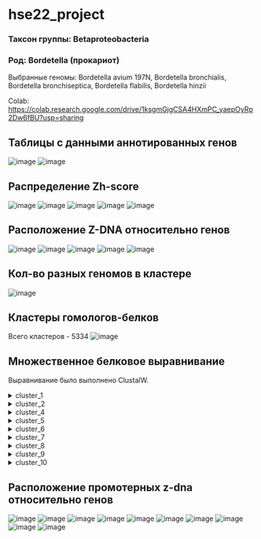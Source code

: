 # hse22_project
### Таксон группы: Betaproteobacteria
### Род: Bordetella (прокариот)
Выбранные геномы:
Bordetella avium 197N,
Bordetella bronchialis,
Bordetella bronchiseptica,
Bordetella flabilis,
Bordetella hinzii

Colab: https://colab.research.google.com/drive/1ksgmGjgCSA4HXmPC_yaepOyRp2Dw6fBU?usp=sharing
## Таблицы с данными аннотированных генов
![image](https://user-images.githubusercontent.com/55449081/173464410-c0f2b94b-4b26-4b6b-9d1c-0b1208014822.png)
![image](https://user-images.githubusercontent.com/55449081/173466493-a65f7fbe-2fab-4f43-94bd-9ba87ad75e14.png)


## Распределение Zh-score
![image](https://user-images.githubusercontent.com/55449081/173464463-411123a9-2dc4-45e1-beef-40828097fc8e.png)
![image](https://user-images.githubusercontent.com/55449081/173464477-06962e0c-e13b-43b1-9651-0f25a001f9ed.png)
![image](https://user-images.githubusercontent.com/55449081/173464496-a63ee966-5b25-4d03-ac69-f2c3162ddffd.png)
![image](https://user-images.githubusercontent.com/55449081/173464505-79c8032c-61a1-44e9-a7a1-275397b1f927.png)
![image](https://user-images.githubusercontent.com/55449081/173464512-12dbcf2f-e085-4a6f-9ef5-b1453e63d506.png)

## Расположение Z-DNA относительно генов
![image](https://user-images.githubusercontent.com/55449081/173464642-38e4cbb8-ec3e-4694-b7f7-0edc8b50724e.png)
![image](https://user-images.githubusercontent.com/55449081/173464656-14d2a9fb-bc81-4b2e-9c58-7c7777f3d97e.png)
![image](https://user-images.githubusercontent.com/55449081/173464661-1f59b1db-e247-402e-9360-fb768b76f233.png)
![image](https://user-images.githubusercontent.com/55449081/173464669-4c7e2333-f36b-4d5c-a963-8af6b538dff7.png)
![image](https://user-images.githubusercontent.com/55449081/173464675-af671567-45ed-4eb8-a2b7-4f9cea5d1d94.png)

## Кол-во разных геномов в кластере
![image](https://user-images.githubusercontent.com/55449081/173464760-b8c33aa2-3e93-4546-8a0b-afd4d7614311.png)

## Кластеры гомологов-белков
Всего кластеров - 5334
![image](https://user-images.githubusercontent.com/55449081/173464944-34619e70-0d8d-42ed-be17-a825a7e49f2b.png)

## Множественное белковое выравнивание

Выравнивание было выполнено ClustalW.


<details>
  <summary>cluster_1</summary>
    
  ```  
CLUSTAL 2.1 multiple sequence alignment


WP_012416019.1      MPHYRSRTSTHGRNMAGARALWRATGMKDGDFGKPIIAVVNSFTQFVPGHVHLKDLGALV
WP_029578004.1      MPHYRSRTSTHGRNMAGARALWRATGMKDGDFGKPIIAVVNSFTQFVPGHVHLKDLGALV
WP_033451559.1      MPHYRSRTSTHGRNMAGARALWRATGMKDGDFGKPIIAVVNSFTQFVPGHVHLRDLGALV
WP_066653281.1      MPQYRSRTSTHGRNMAGARALWRATGMKDGDFGKPIIAVVNSFTQFVPGHVHLRDLGALV
WP_066343688.1      MPQYRSRTSTHGRNMAGARALWRATGMKDGDFGKPIVAVVNSFTQFVPGHVHLRDLGALV
                    **:*********************************:****************:******

WP_012416019.1      ASQIEAAGGVAKEFNTIAVDDGIAMGHGGMLYSLPSRELIADSVEYMVNAHCADAMVCIS
WP_029578004.1      AGQIEAAGGVAKEFNTIAVDDGIAMGHGGMLYSLPSRELIADSVEYMVNAHCADAMVCIS
WP_033451559.1      ASEIEAAGGVAKEFNTIAVDDGIAMGHGGMLYSLPSRELIADSVEYMVNAHCADAMVCIS
WP_066653281.1      AGEIEAAGGIAKEFNTIAVDDGIAMGHDGMLYSLPSRELIADSVEYMVNAHCADAMVCIS
WP_066343688.1      AREIEAAGAIAKEFNTIAVDDGIAMGHDGMLYSLPSRELIADSVEYMVNAHCADAMVCIS
                    * :*****.:*****************.********************************

WP_012416019.1      NCDKITPGMLMAAMRLNIPVVFVSGGPMEAGKVVSPTDGKVI-KLDLVDAMIKAADPNVS
WP_029578004.1      NCDKITPGMLMAAMRLNIPVVFVSGGPMEAGKVISPTDGKVIAKLDLVDAMIKAADPNVS
WP_033451559.1      NCDKITPGMLMAAMRLNIPVVFVSGGPMEAGKITSPVDGKVIAKLDLVDAMIKAADPNVS
WP_066653281.1      NCDKITPGMLMAAMRLNIPVVFVSGGPMEAGKIKSPTDGKVLAKIDLIDAMIKAADPAMS
WP_066343688.1      NCDKITPGMLMAAMRLNIPVVFVSGGPMEAGKIKSPTDGKVLAKIDLIDAMIKAADPKMS
                    ********************************: **.****: *:**:********* :*

WP_012416019.1      DAEAEQVERSACPTCGSCSGMFTANSMNCLTEAIGLALPGNGTIVATHAWRRGLFEQAGR
WP_029578004.1      DAEAEQVERSACPTCGSCSGMFTANSMNCLTEAIGLALPGNGTIVATHAWRRGLFEQAGR
WP_033451559.1      DAEAEEVERSACPTCGSCSGMFTANSMNCLTEAIGLALPGNGTIVATHAWRKGLFEQAGR
WP_066653281.1      DADVAEYERSACPTCGSCSGMFTANSMNCLTEALGLALPGNGTIVATHAWRKGLFEQAGR
WP_066343688.1      DADVAEYERSACPTCGSCSGMFTANSMNCLTEALGLALPGNGTIVATHAWRKGLFEEAGR
                    **:. : **************************:*****************:****:***

WP_012416019.1      LVVDLCRRYYEQDDASVLPRSIATKAAFENAMSLDVAMGGSTNTVLHLLAAAQEAGVDFT
WP_029578004.1      LIVDLCRRYYEQDDSSVLPRSIATKAAFENAMSLDVAMGGSTNTVLHLLAAAQEAGVDFT
WP_033451559.1      LVVELCRRYYEQDDASVLPRSIATKSAFENAMTLDVAMGGSTNTVLHLLAAAQEAGVDFT
WP_066653281.1      LVVDLCRRYYEQDDASVLPRNIATKAAFQNAMTLDVAMGGSTNTVLHLLAAVQEAGVDFT
WP_066343688.1      LVVELCRRYYEQDDASVLPRNIATKAAFENAMTLDVAMGGSTNTVLHLLAAVQEAGVDFT
                    *:*:**********:*****.****:**:***:******************.********

WP_012416019.1      MADIDRISRKVPCLCKAAPATDKYHIEDVHRAGGILGILGELGRANLLDLSCGNVHSGTL
WP_029578004.1      MADIDRISRKVPCLCKAAPATDKYHIEDVHRAGGILGILGELARADLLDLSCGNVHSGTL
WP_033451559.1      MSDIDRISRRVPCLCKAAPATDKYHIEDVHRAGGILGILGELGRADLLDLSCGNVHSGTL
WP_066653281.1      MADIDRISRRVPCLCKAAPATDKYHIEDVHRAGGVIGILGELARAGLLDLSTGNVHSGTL
WP_066343688.1      MADIDRISRRTPCLCKAAPATDKYHIEDVHRAGGVIGILGELARGGLLDLSVGNVHSGTL
                    *:*******:.***********************::******.*..***** ********

WP_012416019.1      GQAIAQWDVAGGAGEAAQTFYRAAPGGVPTTVAFSQDKTFLTLDLDRKAGCIRSKEHAYS
WP_029578004.1      GKAIAQWDVAGGAGEDAQKFYRAAPGGVPTTVAFSQDKTFLTLDMDRKTGCIRSKENAYS
WP_033451559.1      GEAINQWDINGGAGEAAQKFFRAAPGGIPTTVAFSQDATFLTLDMDRQTGCIRDKAHAYS
WP_066653281.1      GKALEQWDVNGGAGEAAQKFYRAAPGGVPTQVAFSQDQTYLTLDLDRANGCIRDLEHAYS
WP_066343688.1      GKALEKWDIAGGAGEQARKFYRAAPGGVPTQVAFSQDATYLTLDLDRSNGGIRDMAHAYS
                    *:*: :**: ***** *:.*:******:** ****** *:****:**  * **.  :***

WP_012416019.1      QDGGLAVLYGNLAEKGCIVKTAGVDESQWVFTGRARVFESQEDAVEGILGDKVEAGDVVI
WP_029578004.1      KDGGLAVLYGNLAEKGCIVKTAGVDESQWVFTGRARVFESQEDAVEGILGDKVVDGDVVI
WP_033451559.1      QDGGLAVLYGNLAEKGCIVKTAGVDESQWVFTGRARVFESQEDAVEGILGDRVQAGDVVI
WP_066653281.1      KDGGLAVLYGNLAEKGCIVKTAGVDESQLTFQGRARVFESQDQAVEAILADKIVPGDVVV
WP_066343688.1      KDGGLAVLYGNLAEKGCIVKTAGVDESQLVFKGRARVFESQDAAVEAILGDKVVAGDVVV
                    :*************************** .* *********: ***.**.*::  ****:

WP_012416019.1      IRYEGPKGGPGMQEMLYPTSYLKSKGLGKTCALFTDGRFSGGSSGLVIGHASPEAAEGGA
WP_029578004.1      IRYEGPKGGPGMQEMLYPTSYLKSKGLGKTCALFTDGRFSGGSSGLVIGHASPEAAEGGT
WP_033451559.1      IRYEGPKGGPGMQEMLYPTSYLKSKGLGKTCALFTDGRFSGGSSGLVIGHASPEAAEGGT
WP_066653281.1      IRYEGPKGGPGMQEMLYPTSYLKSKGLGKSCALFTDGRFSGGSSGLVIGHASPEAAEQGT
WP_066343688.1      IRYEGPKGGPGMQEMLYPTSYLKSKGLGKSCALFTDGRFSGGSSGLVIGHASPEAAERGA
                    *****************************:*************************** *:

WP_012416019.1      IGLVEDGDVIEIDIPKRRMHLAVDDAELARRRAAMDARGDKAWQPLDRERVVSLALQAYA
WP_029578004.1      IGLVEDGDVIEIDIPNRRMHLAVEDNELARRRAAMEARGEQAWKPVDRQRVVSLALQAYA
WP_033451559.1      IGLVEEGDTIEIDIPNRRIHLAVGDTVLAERRAAMQARGEQAWQPVDRERAVSQALRAYA
WP_066653281.1      IGLVRDGDAIQIDIPNRRIHLEVSATELAARRQEMESRGDRAWKPVDRQRVVSQALQAYA
WP_066343688.1      IGLVRDGDGIHIDIPNRRINLEVSEADLAARRQEMESRGDKAWKPGDRQRVVSQALQAYA
                    ****.:** *.****:**::* *    ** **  *::**::**:* **:*.** **:***

WP_012416019.1      ALATSADRGAVRDLSQIKR-
WP_029578004.1      ALATSADRGAVRDLSQLKR-
WP_033451559.1      ALATSADRGAVRDLSQLKR-
WP_066653281.1      ALATSADRGAVRDVSQLTRR
WP_066343688.1      ALATSADRGAVRDVSQLTRR
                    *************:**:.* 

  ```
</details> 

<details>
  <summary>cluster_2</summary>
    
  ```  
  
 CLUSTAL 2.1 multiple sequence alignment


WP_012418301.1      ------------MTETAN-RRSRLVLGNWKMHGSLAENASLLAALRAADPALHCEIGVCV
WP_142175291.1      ------------MTENAATRRTRLVLGNWKMHGSLAENASLLAALRAADPASHCEIGVCV
WP_003813996.1      ------------MTTAEN--RARLVLGNWKMHGNLAENAALLAELRAADAAAHCEMGVCV
WP_066655442.1      MQGTQSGTRGATASAAQDGARARLVLGNWKMHGSLNDNAALLTALRAGAGAATCEIGVCV
WP_066359364.1      ------------------------------MHGSLAENAALLDALRARAGAGTCQIGVCV
                                                  ***.* :**:**  ***   *  *::****

WP_012418301.1      PFPYLAQASAALSGSAISWGAQDVSAQAKGAFTGEVSASMLKDFGSRWALAGHSERRTLH
WP_142175291.1      PFPYLAQASAELSGSAIGWGAQDVSAQAKGAFTGEVSAAMLKEFGCRWALAGHSERRSLH
WP_003813996.1      PFPYLAQTAAALQGSAIGWGAQDVSAHAKGAYTGEVAAPMLAEFGCRWVLVGHSERRTLH
WP_066655442.1      PFPYLAQVEVLLKGSAVSWGAQDISVHDKGAYTGEVSGAMLNDFGCRWALAGHSERRAMH
WP_066359364.1      PFPYLAQAQALLDGSAVSWGAQDISVHDKGAYTGEVSAAMLKDFGCRWALAGHSERRAMH
                    *******. . *.***:.*****:*.: ***:****:..** :**.**.*.******::*

WP_012418301.1      GETDQEVADKARAALAAGLRPVVCVGESLAEREAGQTLAIIERQLAPVLALGREAVAGMV
WP_142175291.1      GETDQQVADKARAALAAGLVPVVCVGESLAEREAGQTLAIIERQLAPVLALGREAVAGMV
WP_003813996.1      AESDQLVADKARAALEAGLTPVVCVGESLQEREGGNTLGVIERQLEPVLALGRDALVRMV
WP_066655442.1      AESDVLVAEKAKAALAVGLTPVVCVGETLAEREGGNTLGVIERQLEPVLDLGAEALGRMV
WP_066359364.1      GETDELVAQKARTALAAGLTPVVCVGETLAEREGGNTLGVIERQLEPILALGAQSLNHLV
                    .*:*  **:**::** .** *******:* ***.*:**.:***** *:* ** :::  :*

WP_012418301.1      LAYEPVWAIGTGLSATPEQAQEVHAAIRAALAGLGATQVQVLYGGSVKAANAASLFAMAD
WP_142175291.1      LAYEPVWAIGTGLSATPEQAQEVHAAIRAALVKLGAGQIQVLYGGSVKAANAASLFAMAD
WP_003813996.1      LAYEPVWAIGTGRTASPEQAQEVHSAIRVALDGLQASQVRVLYGGSVKGANAASLFAMPD
WP_066655442.1      LAYEPVWAIGTGRTATPEQAQEVHSAIRVALRGLGVPQVRVLYGGSVKAANAATLFAMPD
WP_066359364.1      LAYEPVWAIGTGRTATPEQAQEVHGAIRVALRGLGVPQVRILYGGSVKAANAAELFAMPD
                    ************ :*:********.***.**  * . *:::*******.**** ****.*

WP_012418301.1      IDGALVGGASLVAEEFLRIAAN
WP_142175291.1      IDGALVGGASLVAEEFLRIAAN
WP_003813996.1      IDGGLVGGASLVAEEFLRIAAA
WP_066655442.1      IDGALVGGASLVADEFLRIAAI
WP_066359364.1      IDGALVGGASLVADEFLRIAAI
                    ***.*********:******* 
  
<details>
  <summary>cluster_3</summary>
    
  ```    
  
CLUSTAL 2.1 multiple sequence alignment


WP_012417221.1      MNTS-CLNIDLHCHSTMSDGMLPPADVARRAHANGVDVWALTDHDEVSGVAQARAAAAEL
WP_029580560.1      MDSA-RLNIDLHCHSTVSDGMLPPAEVARRARANGVDVWALTDHDEVGGLDEARAAAAEV
WP_003812407.1      MNIA-APNVDLHCHSTVSDGSMPPAAVARRAHANGVDVWALTDHDEIGGVAEAAQAAAGL
WP_066665243.1      MPIPRYSNVDLHCHSTVSDGVLSPADVAARARANGVDVWALTDHDEVSGLAEAAAAAADV
WP_066351773.1      MPTTPARNVDLHCHSTVSDGVLSPRDVALRARANGVDVWALTDHDEVGGLAEAAEAAREA
                    *  .   *:*******:*** :.*  ** **:**************:.*: :*  **   

WP_012417221.1      GMRFITGAEISVTWAGQTVHIVGLHFDDSNPALVEGLRKTRAGRAGRARQIGERLASLGM
WP_029580560.1      GLRYFTGAEISVTWAGQTVHIVGLCFDDKDRTLVEGLRKTRAGRAGRALRIGERLAALGM
WP_003812407.1      GMRFVAGVEISVTWAGLTVHIVGLRVDPANEALVQGLRDTRAGRAARAVQIGERLAGLGM
WP_066665243.1      GLRFVTGVEISVTWAAQTVHIVGLGFDAEHAVLREGLRRTRAGRADRARRIGERLADMGM
WP_066351773.1      GLRFVTGVEISVTWAGQTVHIVGLGFDPQHQGLREGLRRTRAGRADRARKIGENLAAMGM
                    *:*:.:*.*******. ******* .*  .  * :*** ****** ** :***.** :**

WP_012417221.1      PGAYEGALPFAGNPELISRTHFARYLVEAGYCPDVQTVFNTYLGDNCPGHVPMQWARLAD
WP_029580560.1      PGAYEGALPFAGNPELISRTHFARYLVEAGYCPDVQTVFNKYLGDDCPGHEPMQWATLAE
WP_003812407.1      PGAYEGALPFAGNPELISRTHFARFLVEAGYCPDVQTVFNKYLGDDCPGHVPMQWASLAE
WP_066665243.1      PGAFEGALPFAGNPELISRTHFARYLVEAGFCPDVQTVFTKYLGDDRPGQVAIQWATLAE
WP_066351773.1      PGAFEGALPFAGNPELISRTHFARYLVEAGFCPDVQTVFNKYLGDDCPGQVAIQWATLPE
                    ***:********************:*****:********..****: **: .:*** *.:

WP_012417221.1      AVGWIRGAGGRAVIAHPGRYKYTALQFAALFDEFLQLGGEGIEVVTGSHTKHEAVHYAGV
WP_029580560.1      AVGWIRGAGGRAVIAHPGRYKYTPLQFAALFDEFLQLGGEGIEVVTGSHTAQEAVHYAGV
WP_003812407.1      AVGWIRGAGGCAVIAHPGRYKYSPMQFDALYDEFLQLGGTGIEVVTGSHTSEEARRYAEV
WP_066665243.1      AVGWIHEAGGRAVIAHPGRYKYTRIQFSALFDEFKALGGEGIEVTTGSHTSEECRRYADV
WP_066351773.1      AVGWIHDAGGRAVVAHPGRYKYTPLQFTALFDEFQALGGEGVEVTTGSHTSDECRHYALV
                    *****: *** **:********: :** **:***  *** *:**.***** .*. :** *

WP_012417221.1      ARRYGFLASRGSDFHSMGESRVDLGCLPPLPEDLKPVWHDWV
WP_029580560.1      ARRYGFLASRGSDFHSAGESKADLGRLPPLPDDLKPVWHDWL
WP_003812407.1      ARRHGFLASRGSDFHSPTESRVDLGRLPPLPPDLKPVWHDWF
WP_066665243.1      AREHGFLASRGSDFHSPSESRVDLGRLPPLPADLRPVWHDWF
WP_066351773.1      ARERSLLASRGSDFHSPHESRVDLGRLPPLPADLKPVWHDWF
                    **. .:**********  **:.*** ***** **:******.


</details> 


<details>
  <summary>cluster_4</summary>
    
  ```  
CLUSTAL 2.1 multiple sequence alignment


WP_012415876.1      ----MAIDNRLLPNTLAAQAAALPSAWSQALAAPGVAQALDHIINHVEARLAAGATVYPA
WP_029579829.1      ----MAIDNRLLPHALAAQVAGLPAEWAQVLAAPRVALALDGVIRHVEARLAEGATIYPA
WP_003807216.1      ----MPNDNRLAPAALAAQAAALPAAWRHVLEQPAVARAFASVLGHVEQRLAEGAVVYPA
WP_066663680.1      MPLALPANNCLS-TPLAELANRLPPAWSAALREPSCARALADICAHVDQRVGAGVTVYPH
WP_066672232.1      ----MDNQNRLR-TPLSVLVSQLPEDWAPALAAPAAARALPELCGHVDGRVDAGATVYPC
                        :  :* *   .*:  .  **  *  .*  *  * *:  :  **: *:  *..:** 

WP_012415876.1      TPLRALSSLAPSEVRVVILGQDPYHGPGQAQGLAFSVPDDCKCPPSLRNIFKEIGRDYAL
WP_029579829.1      TPLRALSALAPSEVRVVILGQDPYHGPGQAQGLAFSVPDDCKCPPSLRNIFKEIGRDYAL
WP_003807216.1      TPFRALDQLAPADVRVVILGQDPYHGPGQAQGLAFSVPDDCKCPPSLRNIFNEIAVDYPR
WP_066663680.1      APFRALEMLAPQDVRVVILGQDPYHGPGQAQGLAFSVPDDCKRPPSLRNIFKEIAAEYPE
WP_066672232.1      TPFRALEMLQPRDVKVVILGQDPYHGPGQAQGLAFSVPDSCKRPPSLRNIFKEIAAEYPD
                    :*:***. * * :*:************************.** ********:**. :*. 

WP_012415876.1      DGKPG-HDLTPWVKQGVLLLNTALTVEDGQPASHAKRGWETVTDALFTQVAQDPTPKVFL
WP_029579829.1      SGTPG-HDLSPWVEQGVLLLNTSLTVEDGQPGSHAKKGWETVTDAIFARVAQDPAPKAFL
WP_003807216.1      PTR---HDLSAWTRQGVLLLNTSLTVEDGQPGSHAKRGWETVTDALIAEVARDPSPKVFL
WP_066663680.1      LGVPAGNDLTPWVRQGVLLLNTSLTVEDGQPASHARRGWEVVTDALIGLAARQPQPKVFM
WP_066672232.1      KGIPAGNDLTPWVRQGVLLLNTSLTVEDGQPGSHARRGWEAITDALIALVARQPQPKVFM
                          :**:.*..********:********.***::***.:***::  .*::* **.*:

WP_012415876.1      LWGAHAQAKAALLPPGHAHLVLSANHPSPLSATRAPTPFIGCGHFRLTNEWLEKQGQTLI
WP_029579829.1      LWGAHAQAKTALLPPGHPHLVLTANHPSPLSATRPPAPFIGCGHFRLTNDWLAKQGQTLI
WP_003807216.1      LWGAHAQAKQALVPADAGHLVLAANHPSPLSARRPPVPFVGCGHFRQTNAWLQQRGQKPV
WP_066663680.1      LWGAHAQSKRTLLPDNDTTLVLMANHPSPLSASRPPVPFLGCGHFRQANDWLLAHGQNVV
WP_066672232.1      LWGAHAQSKRPLLPDDGNTLVLMANHPSPLSASRPPQPFLGCGHFRLANDWLLTHGQEIV
                    *******:* .*:* .   *** ********* *.* **:****** :* **  :**  :

WP_012415876.1      DWTATFKKIPAQAEFRL
WP_029579829.1      DWTRTFKKNPHQAEFRL
WP_003807216.1      DWSGEQNNASRQGEFAL
WP_066663680.1      DWGLPDKKLAQQGEFRL
WP_066672232.1      DWGLPQKTLASQQEFRL
                    **    :. . * ** *
  ```
</details> 


<details>
  <summary>cluster_5</summary>
    
  ```  
CLUSTAL 2.1 multiple sequence alignment


WP_012418714.1      MLP--ALPTPTRFALRALNTLLDREAWARERLARHGGKTVRFALNGFGLSLTIDNEGRVQ
WP_029580073.1      MLPFPVLPTPARVALRVLNTLLDREAWARERLVRHSGKTLRFALGGFGAALTIDSEGRLQ
WP_003815107.1      MLPFAALPTLPRIAARALNALLERESWARDRLARHAGKTVRFALGGLALSLTIDSEGRVQ
WP_066663254.1      MLPIPALPDPTRLPVRALNALLRREDWARARLARHGGKTVRLAAGAFKLSLTIDSEGYTD
WP_066672109.1      MLAIPALPDPGRAAVRALNALLRREDWARARLARHAGKTVRLAGGALKLSLTIDSEGYTD
                    **.  .**   * . *.**:** ** *** **.**.***:*:* ..:  :****.**  :

WP_012418714.1      ESDPAIVPDVTLSALPERLSLLQFLP------------------------GSPKP---DM
WP_029580073.1      EADPAIVPDVTLSAVPERFSLLRLLP------------------------GSPRP---DL
WP_003815107.1      EADSAVVPNVTLSAA-ESFSLARLLP------------------------GDGRA---DF
WP_066663254.1      IADRAIVPDVTLTVDPARFSVVRLLR-----GPG-------DGALQSDPAATARARADAI
WP_066672109.1      LADPAVVPDVTLTADPSRFRLARLFQAGAENGPAGVARPGMDDREGSDPAASARARAEAI
                     :* *:**:***:.    : : :::                         .  :.    :

WP_012418714.1      AEVTHISGDAALAQVVADLARDLRWDAQDDLARVIGDIPALRLTAGLQAFLRGTREAARR
WP_029580073.1      AEVTHISGDAALAQVVADLARDLRWDVEDDLARVVGDIPALRLISGAKAVLQGSRQAAGR
WP_003815107.1      ADLTHISGDAALAQVVADLARDLRWDAEDELARVVGDIPAARLLGGVRALAGGAREAGGR
WP_066663254.1      ADMTHISGDAGLAQVVAELAAQLRWDAEDDMARLIGDIPAMRLAGGARALSAGLRNAASR
WP_066672109.1      ADMTHIAGDAGLAQVVAELAAQLRWDVEDDLARWLGDIPAARLVAGARAVSAGLRGAAAR
                    *::***:***.******:** :****.:*::** :***** ** .* :*.  * * *. *

WP_012418714.1      MAGNTAEYLAEESRVLAGRPVFEQWRLDLTELQQDTDRLARSIGALQSRLAALPLRGNRS
WP_029580073.1      LAGNAAEYLAEESGMLAGRPALEQWRLDQADLERETQRLAHSVAALQARLAGLAPGGARS
WP_003815107.1      LARNVSEYLAEESAVLVGRPQWEQWRLDLARFGADSDALARSAAALEARLARLDARRGA-
WP_066663254.1      LGSNLAEYLSQEQPVLTARPSMEAWHEGVAQAQASIEALHARATALQARVGRLGAGRGAA
WP_066672109.1      LGGNLAEYLSQERPILAPRTLMGNWADDIARANAALDAAHARATALQARLARVQD-RQDA
                    :. * :***::*  :*. *.    *  . :      :       **::*:. :       

WP_012418714.1      --------
WP_029580073.1      --------
WP_003815107.1      --------
WP_066663254.1      SYRGKGGT
WP_066672109.1      AARGNGGA


  ```
</details> 


<details>
  <summary>cluster_6</summary>
    
  ```  
CLUSTAL 2.1 multiple sequence alignment


WP_012416544.1      MAHRHSPVINRQVRIELLRARAAIEREALAQNIAEAGHALEPSNLIKSLLPRFSKGQTSQ
WP_029579467.1      MAHRQSPAVERQVRIELLRARAAIERESLAQSIAEAGQALEPANLVRGLLPRLTQGGATQ
WP_003809434.1      MA-RHSASVDRMVRLELLRARAALEREALAQGIVEAGRTLTPGNMVKSIWPSLGKANTSR
WP_066662303.1      MS-KISPAVDRQVRIELLRARAAVEREALVHGMTDLTQSLSPRHLVKSLMPRMGVGNSSK
WP_066345025.1      MS-KMSPEVDRQVRIELLRARAAVEREALVHNVAGLTASLSPSHLVKGLVPRLSAGNMPM
                    *: : *. ::* **:********:***:*.:.:.    :* * ::::.: * :  .  . 

WP_012416544.1      WLVQAYNLARRYPFVSSAASALFMR-GGKRLGFLRWAGIGLAGWQLFRTWKAEQKSDES-
WP_029579467.1      WMWQAYRLARRYPIVSSAASALFMG-GGKRLGMLRWAGLGLVGWQLLRAWLKPDDRGQA-
WP_003809434.1      LFWQAFALVRRYPFVSSTLSAMVMGRGARRSGLLKLAGVALVGWQAYRIWQSAREERQAD
WP_066662303.1      LAWQAFSMVRRYPVIMSTVSAVFLR--GKRSRLLKLATAATVGWQVYRGWRARHDADA--
WP_066345025.1      MAWQAFSVVRRYPVIMSTLSAIFLR--GKRSRLLKLATAGAVGWQVYRGWRARQASDAAT
                       **: :.****.: *: **:.:   .:*  :*: *  . .***  * *          

WP_012416544.1      ----------------
WP_029579467.1      ----------------
WP_003809434.1      ----------------
WP_066662303.1      ---TSPVGPTSHQPYP
WP_066345025.1      QAVTNPVPPTSRPLSF

  ```
</details> 


<details>
  <summary>cluster_7</summary>
    
  ```  
CLUSTAL 2.1 multiple sequence alignment


WP_012417834.1      MQVILLEKVSNLGNLGEVVRVRDGYARNFLIPQKKARRATDAALKEFEARRVELEKIQAE
WP_029579689.1      MQVILLEKVVNLGNLGEVVRVRDGYARNFLIPQKKARRATEAALQEFEARRAELEKAQAE
WP_003813092.1      MQIILLEKVANLGNLGEVVRVRDGYARNFLIPQKKARRATDAALKEFEARRAELEKVQAE
WP_066656299.1      MEVILLEKVPGKGNLGDIVRVRDGHARNWLIPQKMARRATAAAKQEFEARRAELEKIQAE
WP_066352661.1      MEVILLEKVPGKGNLGDKVRVRDGYARNYLIPQKMAQRVTPKVLEAFEARRAELEKAQAE
                    *::****** . ****: ******:***:***** *:*.*  . : *****.**** ***

WP_012417834.1      KLAAAQALGERLNGYQLKVAQKAGVDGRLFGSVTNADIAEGLRTAGFEGVEKSQVRLPNG
WP_029579689.1      KLAVAQALGERLNGYQLKIVQKAGVDGRLFGSVTNADIAEGLRAAGFEGVEKGQVRLPNG
WP_003813092.1      KLAAAQALAERLNGFQLKISQKAGVDGRLFGSVTNADVAEGLRKAGFEAVEKSQVRMPNG
WP_066656299.1      KLAAAQSVGERLSGQQVKILQKAGVDGRLFGSVTSADIVEALRKAGFDTVEKAQVRLPAG
WP_066352661.1      KLAAAQSVGERLNGQQVKIQQKAGVDGRLFGSVTSADIMEALHKAGFESVEKSNVRLPAG
                    ***.**::.***.* *:*: **************.**: *.*: ***: ***.:**:* *

WP_012417834.1      QLKTVGEFPIQVGLHADVLVDVTVLVEGEMN
WP_029579689.1      QLKAVGEYPVQVALHADVLVDVTILVEGEMN
WP_003813092.1      QIKAVGEYPVQAVLHADVVADVVVLVEGEMA
WP_066656299.1      PLKAVGEYSVQVALHADVVTDVTIVIEGDIA
WP_066352661.1      PLKAVGEYPVQVGLHADVVAEITVVVEGDIA
                     :*:***:.:*. *****:.::.:::**:: 
                                    

  ```
</details> 


<details>
  <summary>cluster_8</summary>
    
  ```  
CLUSTAL 2.1 multiple sequence alignment


WP_012416172.1      MIKLRAVLRHVLVWWLPGLAMLAALAASFVLWLVATQNGSRLLLTSAVQLLDGQIENIEG
WP_142175477.1      MTKLRAVLRHLLIWWLPGLAMLAALAASFVFWLVASHNGSRLLVSSAVQLLGGEVENIEG
WP_126622022.1      MSKIWGVVRHILVWWVPGVAMLAALACGFVFWTVASQNGTRLLLDTVARQLDGEIAGVRG
WP_066653772.1      MKVLRGLIRNVLVWWLPTLLLVFAVAAGAAGWVFATQAGARWLVQTAVAQLDGRVQAVQG
WP_066667941.1      MKILARLLRDVVVWWLPTLLLFLCAVGAGAAWLAGTQAGAQWLARNALPQAGARAQDVTG
                    *  :  ::*.:::**:* : :. . . . . *  .:: *:: *  ..    ...   : *

WP_012416172.1      SVLRGLRIGKLDVTVAATQVRADDLGLDVDWRALGQGRAHVRALTAANLAIGLPPSEEAG
WP_142175477.1      SVLLGLRLGRLDVTVAGTRIEAGNLWLDVDWSELGHRRAHVRALTADRLAVGLPPPGPDG
WP_126622022.1      SVLRGLRVDRIRLSVADVDVAVDDLRLDVAWRALGQRLLHVRELAATRVEVGLHTP----
WP_066653772.1      SLWRGLRVGRLSIDVSGVAVAATDLAVQLAWPDLLQRRLRVSDLSVADLAVVVGPTDPRT
WP_066667941.1      SVWRGLRFGHLSVDTDGVSVDARDLALTVQWAELLQRRLRVRDLSAASLTVDIADTPADA
                    *:  ***..:: : .  . : . :* : : *  * :   :*  *:.  : : :  .    

WP_012416172.1      AKPPQESGLPESLSLPVSIDVDRLAVGRFSLTQAGKPLPVALSDIVLALHVQRDKAARLA
WP_142175477.1      QADGEAGGLPESLSLPVSIDVDRLAVGEFALRRGGQPLPVGLHDIALALHVQREAAARLE
WP_126622022.1      ATPPPDSDEPFALRLPVELALDRLSLGEFVLRQDGEPLPVSAGELQASLAAGR-HGARLT
WP_066653772.1      ETPAPAGTPP---SLPLDIVVERLAVGTFALHRDGQPLPVALSGLQAAGSVTA-GGARLR
WP_066667941.1      TPAEASGGPP---SIPLDIVVEHLAVDEFSLRLNGEPLPVAVGGLQAALRAGA-GGAEVR
                          .  *    :*:.: :::*::. * *   *:****.   :  :  .    .*.: 

WP_012416172.1      VESLRVDHDEGQLRLNGVLDLHELAAPWPLSAQIEARAAATRPDSTLCVEWD--HAGRKR
WP_142175477.1      IQSLRVDHPQARLRLNGLLDVRRLAAPWPLSARLQARLAAARSDASVCAELGGVKPAQQR
WP_126622022.1      LDSLRVTHAVGTLRAQGRLDVASLAQPWPLTASLDLQAQGSGPESPLCLAPLLDARDKTA
WP_066653772.1      IDALHAAHAVADADLRGEATLKQLAAPWPLDANVHVSIRGTTPESPVCVGRFVTAAAPAP
WP_066667941.1      IDALDLKHDWGDARLKGQAELKRLAAPWPLNARLHVTAQGQGADSPLCVGRLVGDLAKGK
                    :::*   *  .    .*   :  ** **** * :.    .  .::.:*            

WP_012416172.1      EEAAAKAGELGAYLMTQPQAQHQAAALLG---RDAVIDDTGRQRWLETLDQMCPVTVSVR
WP_142175477.1      EQEAARAGEQGAYLVTRPEVAESAASTLGGQAPDAGEAALRRERWREAVGQLCPIALSAQ
WP_126622022.1      KDKAATDKGKDKGKDKGKDKGKDKGKDKG---KDKGKDDAGEK--PDEPADPCGLALQVQ
WP_066653772.1      SPSASHRGAATTPAAAASNRQAGAA-----------------PAAASDSADPCHVDADLR
WP_066667941.1      S----------APSAAGS---------------------------PAHPVDPCLIEADVQ
                    .                                                 : * :  . :

WP_012416172.1      AQGSMDQLALTLKGDGGGIAIDAQAALAPLAAFPLRGARVDIKRDDGSGLSATLDWQTAE
WP_142175477.1      AEGSLDRLAVTLQGSGAGLQLDAQAGLAPMAGFPLRDARLDLKRDDGSGLGAVLDWQGAG
WP_126622022.1      AQGTLEQLEAELTGAGQGLALEARAGLLPQAPFPLRTASLKLTREDKSSLAATLDWQPQP
WP_066653772.1      LDGSLDAMDADLQAQGAGAALVAHAELTPQGRIPLRRATLALELADRTSAGLALEVARDD
WP_066667941.1      ADGSLDAMAATLAAQGAGAHLAAKADLAPQAAMPLRAADASLRLADGTSASVSLAVARDD
                     :*::: :   * . * *  : *:* * * . :*** *   :   * :. .  *      

WP_012416172.1      QAGAPDHVKAELRADRLDLRRLVGDRLPQALLSAQAEVQAEVLNLSELLSASVRLNIAPD
WP_142175477.1      QPGTPDRVQARVTADRLDLKRLLGDWLPPAILSAEAEIKAGVQDLSDLRSADVRLRVAPD
WP_126622022.1      GQPGRDRVVATFEAERLDLQRLAGEAIPPAMLSARGGLDAEVDDLSRLHRATLTLDVTKG
WP_066653772.1      AAAT-NRVQGKLTADRLDLGRLLAGLVPPAMLSTRASFDAEFTDRYVLRRAAVDLGVDKG
WP_066667941.1      AAGG-IRVRGKIAADRLDLARLSGNAIPPSVLSTGGGFDALLTDAYVLRDAGLDLSIGAG
                          :* . . *:**** ** .  :* ::**: . ..* . :   *  * : * :  .

WP_012416172.1      SRWNQQALSGAVKADLR----------AGGGALAPGLPAGWRLPMLDIDLTLGKNRILAQ
WP_142175477.1      SRWNKQPLAGALSFELRTE--------DGGAALAPGMPAGWRLPRLDLDVTLGKNRLRAQ
WP_126622022.1      SSWNRHPLAGKVAASVSALGDPPGAFATAAPAQPHALPGGLRVDQLDVDLQLGPNRVRAQ
WP_066653772.1      SLWNRKALDGTARARVVTSAE------PDPTADWPAALADIRIEDLAVDLRLGRNRVRAQ
WP_066667941.1      SRWNSQPLDGTARGRVMTAAN------EQPAADWTAALADVRVQGLAVDLRLGRNRLRAQ
                    * ** :.* *     :               *   .  .. *:  * :*: ** **: **

WP_012416172.1      GELQAQRARLMLDARAPELAAFWPDLPGGAVLKATLDGDAAHHRGKLDARYTPPGAQPKL
WP_142175477.1      GGLQEAQARLALDVQAPELAAFWPELPGGVMLKGEVDGQAGRHQGKVQARYLPPRSQPKR
WP_126622022.1      GKLDERAGALKLDAQAPRLDAFWPGIPGAASVKAALDGALARHRGRIEAAYTPADARARV
WP_066653772.1      GSIGPRNGEIALDAAAPELSAFWPGLGGAASLQGKLAGTPARHRVELRGAYTPPNERAGM
WP_066667941.1      GSIDPAGGAITVDAAAPQLASFWPGLEGAATLQAKLTGTPARHRVELRGGYTPARSRPGM
                    * :    . : :*. **.* :*** : *.. ::. : *  .:*: .: . * *.  :.  

WP_012416172.1      LGRAPVEARLAFDGGWAE------QDGQAGWRGKLTGLSAQSAGFTVAIPGAMALAYLP-
WP_142175477.1      LGSAPVEAQLAFDGGWGE------AEGLAGWRGRVSGLSVQSAGFTVAVPGVVALAYMPG
WP_126622022.1      LGRARAQAQLEFSGGWGAG--PAAEGAAAGWRGSVSRLTADSAGFALALERSVTLAYVPE
WP_066653772.1      LGRARMEASVLVEGGYGATAGAGSATQELGWRGTVDKLSASHAGFQLAVARPVKVAWMPH
WP_066667941.1      LGSAPMQASLDVSGGYGPGQGTDAASQLPGWRGTVSRVSFSHAGFDVALPRPVTVAWLPH
                    ** *  :* : ..**:.            **** :  :: . *** :*:   : :*::* 

WP_012416172.1      -DAPQWQWQVGAAQIQAVFPDKQSLVLSHAGSRGGPERWESAGRANNFVLRASMVRQLMQ
WP_142175477.1      AAAPAWQWQVGAAEIQARFPDKQRLSLSHGGSRGGPGRWETAGRAENFELRATMLRQLMA
WP_126622022.1      ALAPQWQWQVGATTLALTFPDKQRVALAHAASRGGAGRWETAGRADALVITAAMVRQILV
WP_066653772.1      ATAPRWQWDVGPARIELGLPGGDRAVLDHAGSRAGAGRWETAGRMDNLVLTPAVVRQVIR
WP_066667941.1      ARAPTWQWQVGPARIELGMPGGDRAVVDHQGSRGGDGRWETAGRMDDLVVTPALIRRIRR
                      ** ***:**.: :   :*. :   : * .**.*  ***:*** : : : .:::*::  

WP_012416172.1      ALEPEAG------AAAKVNAVTADVQRRIALDFSWDLKYDQALSGRVRLARRDGDLQIPG
WP_142175477.1      ALGQENKE----NPGGRVNAMVSDEQRRIALDVSWDLKYAGALSGRARLARRSGDLRMPG
WP_126622022.1      ALDPEAVARAERDSGSPVNAPVPAAQRRISLDASWDLKFAGALAGKVRVARRDGDLRIPG
WP_066653772.1      ALDPDAAAQGAQRRTARVNARVPASQRRIALDVSWELRFAGALSGRARVERRSGDLLIPG
WP_066667941.1      AVDPDAVAREAQARQSRVNARVAASQRRFGVDASWDLRYAGALTGKARLARRSGDLLVPG
                    *:  :          . *** ..  ***:.:* **:*::  **:*:.*: **.*** :**

WP_012416172.1      DPPIPLGLKTLQLDLSATPGGGNASRINAALALTTEHMGDVKATASTQLR-----GLTLP
WP_142175477.1      DPPIALGLKTLQLDLTASAGQGGASRLDAALDVDTEKMGRVKATATTQLK-----GLALE
WP_126622022.1      DPPIPLGLRTLVLEANATPTGGQASRLDARLDMATARMGAINGTASATLG-----GLALD
WP_066653772.1      DPPMPMGLRKLVLAVSATPVSAGGSRVEADLQLDTAKMGSLRGTGAAMLATTRDGGIGLA
WP_066667941.1      DPPMPLGLRDLVLDLNATATGGRNSRLDAALRVDTAAMGSLRATATAMLAATAAGGIGLA
                    ***:.:**: * *  .*:.  .  **::* * : *  ** :..*.:: *      *: * 

WP_012416172.1      PNQAIRAEVSADIADLAWVGLFVSDTLELGGSLRANVRADGSLGGAWKASGSIEGDKLRM
WP_142175477.1      PRQPVRADINADIADLAWLGLFVGDTLELGGSLRANARIDGSLAGGWQANGAIEGDKLRV
WP_126622022.1      PRQPIRVALDADVTDLAWLGLFVGDTLEVGGMLKANVRAQGSLDGKWNASGTVNGDKLRV
WP_066653772.1      PRQPLRVSLDADISDLQWVEIFTGDDMELGGALQANIQAQGLPGQPWQASGTVRGQKLRF
WP_066667941.1      PRQPVRASLNADIDDLKWVELFTGDSTEIGGALKASVQAQGMPGGDWTANGTVQGQKLRY
                    *.*.:*. :.**: ** *: :*..*  *:** *:*. : :*     * *.*::.*:*** 

WP_012416172.1      VRIDDGVRLMDGTLRARLDGDRVVLESLRFPAVLRVMPDEWRTKEWITTNPGAKGGYLEA
WP_142175477.1      VRIDDGVRMVDGTLRARLAGDRLVLDSLRFPAVLRVMPDEWRTKEWVTTNPEAKGGYAEA
WP_126622022.1      VRIDDGVRLIDGTLRARLQDDRVILDSLRFPASLRVMPAEWRTREWVSTNPDAKGGYLEA
WP_066653772.1      VRIDDGVRLLDGTLSARLQQDRLVIESLRFPATLRVLPTEARTREWVTRNPDARNGYVEA
WP_066667941.1      VRVDDGVRLVDGTLSARLREDRLIVESLRFPAILRVVPTEARTREWVTRDPDAKNGYIDA
                    **:*****::**** ***  **::::****** ***:* * **:**:: :* *:.** :*

WP_012416172.1      KGDWNLAESAGRVGVTLYRFPALQRSDRYAMVSGKVDIDAALPRVSIDGSITADAGWFSL
WP_142175477.1      RGEWGLTDMAGRIGVTLYRFPALQRSDRYAMVSGRVDIDIALPRINIDGEITADAGWVSL
WP_126622022.1      TGQWELSAARGQVRLQLHRFPALQRSDRYGMVSGVVTLDAALPRISINGDITADAGWVSL
WP_066653772.1      TGTWSLTDATGQAHITLHRFPVIQRADRFAMMSGRIDIDAALPRMTLRGDVRADAGWASI
WP_066667941.1      SGAWRLADAAGQVRIVLRRFPLIQRADRFAMVSGHVDIDAALPRISIHGDVKADAGWASL
                     * * *:   *:  : * *** :**:**:.*:** : :* ****:.: *.: ***** *:

WP_012416172.1      EILQGVPTLDDDVRVVHPGQ--SLKAGPPIQLSMDLKVDMGPRFYITGMGLDAGLVGSIQ
WP_142175477.1      EILQGVPSLDDDVRVVRPGD--DQKAGPPIQVGINLKVDMGPRFYITGMGLDAGLIGDLQ
WP_126622022.1      EILQGVPTLDDDVKVVRAGQKNAQGDGPPLQIDMNLKVDMGPRFYITGMGLDAGLLGSIQ
WP_066653772.1      EVLSEVPTLDGDVIVHRSGEE-EEAASTPLQTDMDLNVDLGPRFYLTGMGLDAALGGSIR
WP_066667941.1      DVLSEVPTLDGDVVVHRPGDE-DAAPSTPLQTDMDLNVDLGPRFYLTGMGLDAALGGSIR
                    ::*. **:**.** * :.*:      ..*:* .::*:**:*****:*******.* *.::

WP_012416172.1      ILMQDGRLSGIGALHTRDGGIEAYGQKLRLRRGTLTFQGRLDNPLLDIEALRTGKAVEAG
WP_142175477.1      IVMQGGRLTGMGALHTRAGGIEAYGQKLRLRRGTLTFQGRLDNPILDIEALRTGEAVEAG
WP_126622022.1      IRLQEGRLTGYGALRTRGGGIEAYGQKLRLRRGTLTFQGRLDNPLLDIEALRTGEQVEAG
WP_066653772.1      IRYAGGRLTGTGALHTRSGRIDAYGQRLQLRRGTVTFQGSLDNPLLDIEALRTGEQVEAG
WP_066667941.1      IRYVDNRLTGTGAVRTRAGRIDAYGQRLMLRRGSVTFQGPLDNPLLDIEALRTGEQVEAG
                    *    .**:* **::** * *:****:* ****::**** ****:*********: ****

WP_012416172.1      VRVAGTAQRPRIDLVSYPDVSDVEKLSWLVLGRGPDAGGGDTALLLSLGTSLLSGKGPPL
WP_142175477.1      VRVAGTAQRPRIDLVSYPDVSDVEKLSWLVLGRGPDAGGGDTALLLSIGTALLGG-GQPL
WP_126622022.1      VRVAGTAQRPRIDLVSYPDVSDVEKLSWLVLGRGPDASGGDTALLLSVGTALLGG-GQPF
WP_066653772.1      VRVSGTAQRPRIDLISYPDVSDVEKLSWLVLGRGPDSSGNDTALLVSVGTALLGN-GEPF
WP_066667941.1      VRVSGTAQRPRIDLISYPDVSDEEKLSWLVLGRAPDASGNDTALLVSLGTSLLGD-GEPF
                    ***:**********:******* **********.**:.*.*****:*:**:**.. * *:

WP_012416172.1      YKQFGLDDVSMRTGAIGSSGSVLPDRTVASSVNRDADADLATQFLVASKNFANGITLSVE
WP_142175477.1      YKQFGLDDVSVRTGAIGSSGSLLPDRTVASSVNRDADADLATQFLVASKNFANGITLSVE
WP_126622022.1      YKQFGLDDVSVRSGAIGSSGSLLPDRTVAAGVNRDSDADLATQFLVASKRFANGITLSVE
WP_066653772.1      YKQFGLDDVSVRNGAIGSTGSLLPDQTVAGSVNQDSTASLATQFLVASKNFSNGVTLSVE
WP_066667941.1      YKKFGLDDVTVRNGTLGSSNSLLPDQTVAGNVNQDASQTLATQFVVASKNLAQGITLSVE
                    **:******::*.*::**:.*:***:***..**:*:   *****:****.:::*:*****

WP_012416172.1      QAMSGSETVGRASYALAKGLSLDLKGGSVNGIELVYRWLGGQ
WP_142175477.1      QAMAGSETVGRASYRLARGLSLDLKGGSVNGIELVYRWLVGQ
WP_126622022.1      QALAGSETVGRASYRLARGLSLDLKAGSVNGIALVYRILLDD
WP_066653772.1      QALAGSETVGRLSYRLSRRWSVDLKGGSVNGLALVYRTFLGD
WP_066667941.1      QALAGSETVGRLSYRLSRRWSVDLKGGSVNGLELVYRTFLGD
                    **::******* ** *::  *:***.*****: **** : .:
  ```
</details> 


<details>
  <summary>cluster_9</summary>
    
  ```  
CLUSTAL 2.1 multiple sequence alignment


WP_066639044.1      MTLTLAHYLILGAILFAIGIFGIFLNRRNLIILLMSIELVLLAVNMNFVAFSSWSGDTAG
WP_066353466.1      MTLTLAHYLILGAILFAIGIFGIFLNRRNLIILLMSIELVLLAVNMNFVAFSSWSGDAAG
WP_003813920.1      MTLTLAHYLILGAILFAIGIFGIFLNRRNLIILLMSIELVLLAVNMNFVAFSSWFGDIAG
WP_029578773.1      MTITLAHYLILGAILFAIGIFGIFLNRRNLIILLMSIELVLLAVNMNFVAFSSWFGDTAG
WP_012416736.1      MTITLAHYLILGAILFAIGIFGIFLNRRNLIILLMSIELMLLAVNMNFVAFSSWFGDTAG
                    **:************************************:************** ** **

WP_066639044.1      QVFVFFILTVAAAEAAIGLAILVLLFRNLNTINVDELDRLKG
WP_066353466.1      QVFVFFILTVAAAEAAIGLAILVLLFRNLNTINVDELDRLKG
WP_003813920.1      QVFVFFILTVAAAEAAIGLAILVLLFRNLNTINVDELDRLKG
WP_029578773.1      QVFVFFILTVAAAEAAIGLAILVLLFRNLNTINVDELDRLKG
WP_012416736.1      QVFVFFILTVAAAEAAIGLAILVLLFRNLNTINVDDLDRLKG
                    ***********************************:******


  ```
</details> 


<details>
  <summary>cluster_10</summary>
    
  ```  
CLUSTAL 2.1 multiple sequence alignment


WP_012417410.1      MIFTLLAFVVALGILITFHELGHYWVARLCGVRVLRFSVGFGRVLLRRQDRHGTEWAISA
WP_142176226.1      MIFTLLAFVVALGILITFHELGHYWVARLCGVRVLRFSVGFGRVLLRRRDRNGTEWAVSA
WP_003811786.1      MLFTLLAFVVALGTLITFHELGHYWIARLCGVRVLRFSVGFGRVLARRTDRHGTEWAISA
WP_066659213.1      MLFTLLAFAVALGILITFHELGHYWAARLCGVRVVRFSIGFGKVLLRRVDRQGTEWAVSA
WP_066669453.1      MLFTLLAFAVALGILITFHELGHYWAARLCGVQVLRFSVGFGKVLLRRVDRHGTEWAVSA
                    *:******.**** *********** ******:*:***:***:** ** **:*****:**

WP_012417410.1      IPLGGYVKMQDDPLPGATPAQAAEAFNTQPVGRRFAIVAAGPVFNLILAVALYAGLNMVG
WP_142176226.1      IPLGGYVKMQDDPPPGATPAQAAEAFNTQPVGRRFAIVAAGPIFNLILAVALYAGLNMVG
WP_003811786.1      IPLGGYVKMQDDPPAGASAAEAARSFNAQPVGRRIAIVAAGPLFNLFLAVVLYAGLNLAG
WP_066659213.1      IPLGGYVKMQDDAPAGASTAEKAASFNSQPVRNRILIVAAGPVFNLILAVLLYAGLNLAG
WP_066669453.1      IPLGGYVKMQDDPPPGAPAAEAARAFNPQPVGKRILIVAAGPVFNLILAVFLYAGLNLAG
                    ************. .**..*: * :**.*** .*: ******:***:*** ******:.*

WP_012417410.1      TQVPAPILGQPAANTAAAAAGVEAGDRIEAVDGRDVNSWTDARWRLFDRLSAGGPVQIEV
WP_142176226.1      TQVPAAILGQPAEHSAAAAAGVAAGDRVESVDGRAVASWTDARWRLFDRLSSGAPVQLEV
WP_003811786.1      TEVPAPVVGQPAAGTPAAQAGLMAGDRIEAVQGRAVDSWNDARWRLLDVLSSQGEAQLEV
WP_066659213.1      VEEPAALLAQPTVDTPAARAGFQAGDRIVAIDGEPVSSWNDARWLLMDHISGGGRVDIDV
WP_066669453.1      VEEPAAFLARPAAGTAAAHAGLEGGDRILSIDGEPVVSWNDARWQLMDHISSGGRVQIGV
                    .: **..:.:*:  :.** **. .***: :::*. * **.**** *:* :*. . .:: *

WP_012417410.1      RDDKGAVRELTLSLPASERVDPSEADPVQIAGLRLQSARPLVRGVVAGSVGQEAGLREGD
WP_142176226.1      RGENGVPRTLVLALPPGERLDPSEADPVQLAGLRLQAAKPVVRGVIAGGAGEAAGLREGD
WP_003811786.1      RGPGGAARGLVLQVPGGNRLDPADGDPLAETGLRLAQPKPVVREVIAGGAGEQAGLRGGD
WP_066659213.1      QAAQGGTHERVLTLGQNS-LDPAQGDPLAVAGLRLQEPKPVVRGVVSGSAGEQAGLRNGD
WP_066669453.1      RSPQGATHERELTLGESS-LDPAQGDPLALAGLRLQEPRPVVRGVVAGSAGEQAGLRAGD
                    :   *  :   * :  .. :**::.**:  :****  .:*:** *::*..*: **** **

WP_012417410.1      LILSAGGLPMPDASVLVRTIQEHAGKPLALVLQRDGVPLDITLVPRAETVQ-GQVIGRIG
WP_142176226.1      LVLTAAGQPVADAGALVRVVQEYAGKPLALTLRRDGAALSLAVTPRAETVQ-GQVVGRIG
WP_003811786.1      LIVAAGQAADLDAGALVALIQRHAGQPLALTVQRGADRLTLTVVPRAESVQ-GQEVGRIG
WP_066659213.1      VILAVGDQPAQDVSTVVQTVQQHAGLPLPMLVRRDGAAVTLTVTPKAERAEGGGTVGRIG
WP_066669453.1      VILAVDGQPAGDVSSVVQAVQRQAGRAVPLLVRRDGADVTLTVTPRAERIENGETVGRIG
                    ::::.   .  *.. :*  :*. ** .:.: ::*..  : :::.*:**  : *  :****

WP_012417410.1      VQLGGDVPMVLERFGLGESLWRGAQRTWDTAWLSLRMMGRMVPGEVSWRNISGPVTIADY
WP_142176226.1      VQLGGDVPMVLERFGPLDSLWRGVQRTWDTAWLSLRMMGRMVLGEVSWRNISGPVTIADY
WP_003811786.1      VQLGGDIPMVTVRYGVIDSVWRGAQRTWDTAWLSLRMMGRMVLGEVSWRNISGPVTIADY
WP_066659213.1      VQLGGDVPMVTVRYGLGESLWRGATRTADTAWFSLRMMGRMITGAVSWRNISGPVTIADY
WP_066669453.1      VQLGGDIPMVTVRYGPMDSLWQGVTRTADTAWFSLRMLGRMVTGAVSWRNISGPVTIADY
                    ******:***  *:*  :*:*:*. ** ****:****:***: * ***************

WP_012417410.1      AGQTARIGLEAYIAYLALISISLGVLNLLPIPMLDGGHLLYYLVEIIRGRPVPDRWIDLG
WP_142176226.1      AGQTARIGLEAYIAYLALISISLGVLNLLPIPMLDGGHLLYYLVEIIRGRPVPDRWIDIG
WP_003811786.1      AGQTARIGLEAYIAYLALISISLGVLNLLPIPMLDGGHLLYYLVEIVKGSPVSDRWIDIG
WP_066659213.1      AGQTARVGLAAYIAYLALISISLGVLNLLPIPMLDGGHLLYYLIEIVRGSPPPSRWLDFG
WP_066669453.1      AGQTARVGLAAYIAYLALISISLGVLNLLPIPMLDGGHLLYYLIEIVRGSPPPSRWLDIG
                    ******:** *********************************:**::* * ..**:*:*

WP_012417410.1      QRAGIGLLAGLMGLALFNDFARLFT
WP_142176226.1      QRAGIGLLAGLMGLALFNDFARLFT
WP_003811786.1      QRAGIGLLAGLMGLALFNDFARLFT
WP_066659213.1      QRAGLGLLAGLMGLALFNDFVRLFT
WP_066669453.1      QRAGLGLLAGLMGLALFNDFARLFT
                    ****:***************.****

  ```
</details> 

## Расположение промотерных z-dna относительно генов
![image](https://user-images.githubusercontent.com/55449081/173465879-c76dbbd5-989f-4dd1-8e6d-32c88fa7db48.png)
![image](https://user-images.githubusercontent.com/55449081/173465889-abaadb4a-231a-4741-914f-cacc0c382fd3.png)
![image](https://user-images.githubusercontent.com/55449081/173465897-2a05a452-2aa7-400d-8c52-d3514ae2b5f0.png)
![image](https://user-images.githubusercontent.com/55449081/173465907-b2df8198-6451-45c7-8446-48ad8b070a67.png)
![image](https://user-images.githubusercontent.com/55449081/173465916-a310032e-99ea-4ea9-ab9e-4b3e7b02ae80.png)
![image](https://user-images.githubusercontent.com/55449081/173465925-e61724be-967c-42ef-8a33-8b341bbeccee.png)
![image](https://user-images.githubusercontent.com/55449081/173465941-c305156f-21f6-484e-acf0-914f64b8ec28.png)
![image](https://user-images.githubusercontent.com/55449081/173465952-b6168ee9-7e30-4e40-909c-bf8acbf7376f.png)
![image](https://user-images.githubusercontent.com/55449081/173465959-ef0250ce-fbea-4604-a704-62ca75841fa1.png)
![image](https://user-images.githubusercontent.com/55449081/173465965-513df730-6cb4-454c-83a4-121272f41f99.png)
